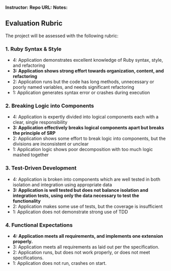 **Instructor:** 
**Repo URL:** 
**Notes:** 

## Evaluation Rubric

The project will be assessed with the following rubric:

### 1. Ruby Syntax & Style

* 4: Application demonstrates excellent knowledge of Ruby syntax, style, and refactoring
* **3: Application shows strong effort towards organization, content, and refactoring**
* 2: Application runs but the code has long methods, unnecessary or poorly named variables, and needs significant refactoring
* 1: Application generates syntax error or crashes during execution

### 2. Breaking Logic into Components

* 4: Application is expertly divided into logical components each with a clear, single responsibility
* **3: Application effectively breaks logical components apart but breaks the principle of SRP**
* 2: Application shows some effort to break logic into components, but the divisions are inconsistent or unclear
* 1: Application logic shows poor decomposition with too much logic mashed together

### 3. Test-Driven Development

* 4: Application is broken into components which are well tested in both isolation and integration using appropriate data
* **3: Application is well tested but does not balance isolation and integration tests, using only the data necessary to test the functionality**
* 2: Application makes some use of tests, but the coverage is insufficient
* 1: Application does not demonstrate strong use of TDD

### 4. Functional Expectations

* **4: Application meets all requirements, and implements one extension properly.**
* 3: Application meets all requirements as laid out per the specification.
* 2: Application runs, but does not work properly, or does not meet specifications.
* 1: Application does not run, crashes on start.
